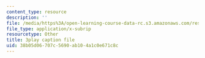 ```yaml
---
content_type: resource
description: ''
file: /media/https%3A/open-learning-course-data-rc.s3.amazonaws.com/res-6-008-digital-signal-processing-spring-2011/38b05d06707c5690ab104a1c0e671c8c_I9u15zdgJvI.vtt
file_type: application/x-subrip
resourcetype: Other
title: 3play caption file
uid: 38b05d06-707c-5690-ab10-4a1c0e671c8c
---
```

